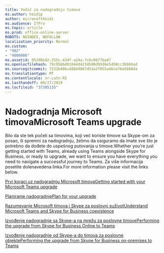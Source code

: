 ```yaml
---
title: Vodič za nadogradnju timova
ms.author: heidip
author: microsoftheidi
ms.audience: ITPro
ms.topic: article
ms.prod: office-online-server
ROBOTS: NOINDEX, NOFOLLOW
localization_priority: Normal
ms.custom:
- "982"
- "4000006"
ms.assetid: 0530bbd2-255c-434f-a24a-7c6c0877bad7
ms.openlocfilehash: 79c956bd01844d4234500d93d6e5458cc3bb84ad
ms.sourcegitcommit: 7232b48bcd8bb9867d52a2f055a46ce76a58b8da
ms.translationtype: MT
ms.contentlocale: sr-Latn-RS
ms.lasthandoff: 09/27/2019
ms.locfileid: "37305135"
---
```

# <a name="microsoft-teams-upgrade"></a><span data-ttu-id="727ab-102">Nadogradnja Microsoft timova</span><span class="sxs-lookup"><span data-stu-id="727ab-102">Microsoft Teams upgrade</span></span>

<span data-ttu-id="727ab-103">Bilo da ste tek počeli sa timovima, koji već koriste timove sa Skype-om za posao, ili spremni za nadogradnju, želimo da osiguramo da imate sve što je potrebno da dođete do uspešnog putovanja u timove.</span><span class="sxs-lookup"><span data-stu-id="727ab-103">Whether you’re just getting started with Teams, already using Teams alongside Skype for Business, or ready to upgrade, we want to ensure you have everything you need to navigate a successful journey to Teams.</span></span> <span data-ttu-id="727ab-104">Za više informacija posetite dolenavedena linka.</span><span class="sxs-lookup"><span data-stu-id="727ab-104">For more information please visit the links below.</span></span>

[<span data-ttu-id="727ab-105">Prvi koraci uz nadogradnju Microsoft timova</span><span class="sxs-lookup"><span data-stu-id="727ab-105">Getting started with your Microsoft Teams upgrade</span></span>](https://docs.microsoft.com/MicrosoftTeams/upgrade-start-here)

[<span data-ttu-id="727ab-106">Planiranje nadogradnje</span><span class="sxs-lookup"><span data-stu-id="727ab-106">Plan for your upgrade</span></span>](https://docs.microsoft.com/MicrosoftTeams/upgrade-plan-journey)

[<span data-ttu-id="727ab-107">Razumevanje Microsoft timova i Skype za poslovni suživot</span><span class="sxs-lookup"><span data-stu-id="727ab-107">Understand Microsoft Teams and Skype for Business coexistence</span></span>](https://docs.microsoft.com/MicrosoftTeams/teams-and-skypeforbusiness-coexistence-and-interoperability)

[<span data-ttu-id="727ab-108">Izvođenje nadogradnje sa Skype-a na mrežu za poslovne timove</span><span class="sxs-lookup"><span data-stu-id="727ab-108">Performing the upgrade from Skype for Business Online to Teams</span></span>](https://docs.microsoft.com/MicrosoftTeams/upgrade-to-teams-execute-skypeforbusinessonline)

[<span data-ttu-id="727ab-109">Izvođenje nadogradnje od Skype-a do timova za poslovne objekte</span><span class="sxs-lookup"><span data-stu-id="727ab-109">Performing the upgrade from Skype for Business on-premises to Teams</span></span>](https://docs.microsoft.com/MicrosoftTeams/upgrade-to-teams-execute-skypeforbusinesshybridonprem)
 